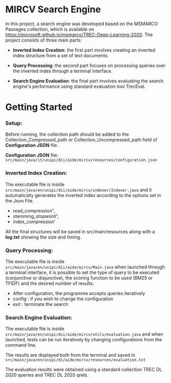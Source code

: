 

# MIRCV Search Engine 

In this project, a search engine was developed based on the MSMARCO Passages collection, which is available on https://microsoft.github.io/msmarco/TREC-Deep-Learning-2020. The project consists of three main parts:

* **Inverted Index Creation**: the first part involves creating an inverted index structure from a set of text documents.


* **Query Processing**: the second part focuses on processing queries over the inverted index through a terminal interface.


* **Search Engine Evaluation**: the final part involves evaluating the search engine's performance using standard evaluation tool TrecEval.

# Getting Started

###   Setup:
Before running, the collection path should be added to the Collection_Compressed_path or Collection_Uncompressed_path field of **Configuration JSON** file.

**Configuration JSON** file: `src/main/java/it/unipi/dii/aide/mircv/resources/configuration.json`



### Inverted Index Creation:

The executable file is inside `src/main/java/en/unipi/dii/aide/mircv/indexer/Indexer.java` and it autumatically generates the inverted index according to the options set in the Json File.
- read_compression",
- stemming_stopword",
- index_compression'


All the final structures will be saved in src/main/resources along with a **log.txt** showing the size and timing.

### Query Processing:
The executable file is inside `src/main/java/en/unipi/dii/aide/mircv/Main.java`
when launched through a terminal interface, it is possible to set the type of query to be executed (conjunctive or disjunctive), the scoring function to be used (BM25 or TFIDF) and the desired number of results.

- After configuration, the programme accepts queries iteratively
- config : if you wish to change the configuration
- exit : terminate the search

### Search Engine Evaluation:
The executable file is inside `src/main/java/en/unipi/dii/aide/mircv/utils/evaluation.java`
and when launched, tests can be run iteratively by changing configurations from the command line. 

The results are displayed both from the terminal and saved in `src/main/java/en/unipi/di/aide/mircv/resources/evaluation.txt`

The evaluation results were obtained using a standard collection TREC DL 2020 queries and TREC DL 2020 qrels.

 
